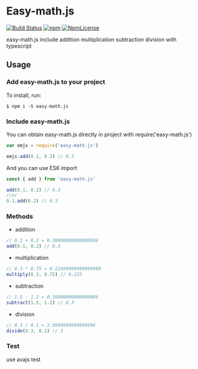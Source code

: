 # Easy-math.js

[![Build Status](https://travis-ci.com/kingzez/easy-math.js.svg?branch=master)](https://travis-ci.com/kingzez/easy-math.js)
[![npm](https://img.shields.io/npm/v/easy-math.js.svg)](https://www.npmjs.com/package/easy-math.js)
[![NpmLicense](https://img.shields.io/npm/l/easy-math.js.svg)](https://www.npmjs.com/package/easy-math.js)

easy-math.js include addition multiplication subtraction division with typescript

## Usage

### Add easy-math.js to your project

To install, run:

```console
$ npm i -S easy-math.js
```

### Include easy-math.js

You can obtain easy-math.js directly in project with require('easy-math.js')

```js
var emjs = require('easy-math.js')

emjs.add(0.1, 0.2) // 0.3
```

And you can use ES6 import

```js
const { add } from 'easy-math.js'

add(0.1, 0.2) // 0.3
//or
0.1.add(0.2) // 0.3
```

### Methods


- addition

```js
// 0.1 + 0.2 = 0.30000000000000004
add(0.1, 0.2) // 0.3
```


- multiplication

```js
// 0.3 * 0.75 = 0.22499999999999998
multiply(0.3, 0.75) // 0.225
```

- subtraction

```js
// 1.5 - 1.2 = 0.30000000000000004
subtract(1.5, 1.2) // 0.3
```

- division

```js
// 0.3 / 0.1 = 2.9999999999999996
divide(0.3, 0.1) // 3
```

### Test

use avajs test
